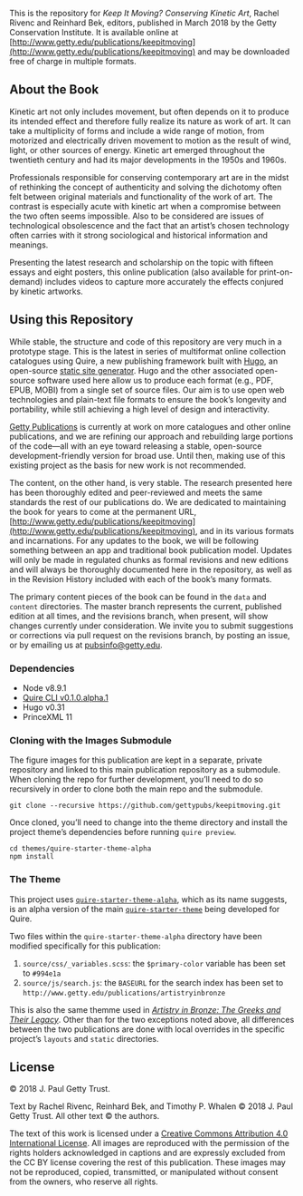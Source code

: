 This is the repository for *Keep It Moving? Conserving Kinetic Art*, Rachel Rivenc and Reinhard Bek, editors, published in March 2018 by the Getty Conservation Institute. It is available online at [http://www.getty.edu/publications/keepitmoving](http://www.getty.edu/publications/keepitmoving) and may be downloaded free of charge in multiple formats.

## About the Book

Kinetic art not only includes movement, but often depends on it to produce its intended effect and therefore fully realize its nature as work of art. It can take a multiplicity of forms and include a wide range of motion, from motorized and electrically driven movement to motion as the result of wind, light, or other sources of energy. Kinetic art emerged throughout the twentieth century and had its major developments in the 1950s and 1960s.

Professionals responsible for conserving contemporary art are in the midst of rethinking the concept of authenticity and solving the dichotomy often felt between original materials and functionality of the work of art. The contrast is especially acute with kinetic art when a compromise between the two often seems impossible. Also to be considered are issues of technological obsolescence and the fact that an artist’s chosen technology often carries with it strong sociological and historical information and meanings.

Presenting the latest research and scholarship on the topic with fifteen essays and eight posters, this online publication (also available for print-on-demand) includes videos to capture more accurately the effects conjured by kinetic artworks.

## Using this Repository

While stable, the structure and code of this repository are very much in a prototype stage. This is the latest in series of multiformat online collection catalogues using Quire, a new publishing framework built with [Hugo](https://gohugo.io/), an open-source [static site generator](https://www.smashingmagazine.com/2015/11/modern-static-website-generators-next-big-thing/). Hugo and the other associated open-source software used here allow us to produce each format (e.g., PDF, EPUB, MOBI)  from a single set of source files. Our aim is to use open web technologies and plain-text file formats to ensure the book’s longevity and portability, while still achieving a high level of design and interactivity.

[Getty Publications](http://www.getty.edu/publications/) is currently at work on more catalogues and other online publications, and we are refining our approach and rebuilding large portions of the code—all with an eye toward releasing a stable, open-source development-friendly version for broad use. Until then, making use of this existing project as the basis for new work is not recommended.

The content, on the other hand, is very stable. The research presented here has been thoroughly edited and peer-reviewed and meets the same standards the rest of our publications do. We are dedicated to maintaining the book for years to come at the permanent URL, [http://www.getty.edu/publications/keepitmoving](http://www.getty.edu/publications/keepitmoving), and in its various formats and incarnations. For any updates to the book, we will be following something between an app and traditional book publication model. Updates will only be made in regulated chunks as formal revisions and new editions and will always be thoroughly documented here in the repository, as well as in the Revision History included with each of the book’s many formats.

The primary content pieces of the book can be found in the `data` and `content` directories. The master branch represents the current, published edition at all times, and the revisions branch, when present, will show changes currently under consideration. We invite you to submit suggestions or corrections via pull request on the revisions branch, by posting an issue, or by emailing us at [pubsinfo@getty.edu](mailto:pubsinfo@getty.edu).

### Dependencies

- Node v8.9.1
- [Quire CLI v0.1.0.alpha.1](https://github.com/gettypubs/quire-cli/releases/tag/v0.1.0.alpha.1)
- Hugo v0.31
- PrinceXML 11

### Cloning with the Images Submodule

The figure images for this publication are kept in a separate, private repository and linked to this main publication repository as a submodule. When cloning the repo for further development, you’ll need to do so recursively in order to clone both the main repo and the submodule.

```
git clone --recursive https://github.com/gettypubs/keepitmoving.git
```

Once cloned, you’ll need to change into the theme directory and install the project theme’s dependencies before running `quire preview`.

```
cd themes/quire-starter-theme-alpha
npm install
```

### The Theme

This project uses [`quire-starter-theme-alpha`](https://github.com/gettypubs/quire-starter-theme-alpha), which as its name suggests, is an alpha version of the main [`quire-starter-theme`](https://github.com/gettypubs/quire-starter-theme-alpha) being developed for Quire. 

Two files within the `quire-starter-theme-alpha` directory have been modified specifically for this publication:

1. `source/css/_variables.scss`: the `$primary-color` variable has been set to `#994e1a`
2. `source/js/search.js`: the `BASEURL` for the search index has been set to `http://www.getty.edu/publications/artistryinbronze`

This is also the same themme used in [*Artistry in Bronze: The Greeks and Their Legacy*](https://github.com/gettypubs/artistryinbronze). Other than for the two exceptions noted above, all differences between the two publications are done with local overrides in the specific project’s `layouts` and `static` directories. 

## License

© 2018 J. Paul Getty Trust.

Text by Rachel Rivenc, Reinhard Bek, and Timothy P. Whalen © 2018 J. Paul Getty Trust. All other text © the authors.

The text of this work is licensed under a [Creative Commons Attribution 4.0 International License](http://creativecommons.org/licenses/by/4.0/). All images are reproduced with the permission of the rights holders acknowledged in captions and are expressly excluded from the CC BY license covering the rest of this publication. These images may not be reproduced, copied, transmitted, or manipulated without consent from the owners, who reserve all rights.
